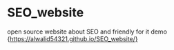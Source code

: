 # SEO_website
open source website about SEO and friendly for it 
demo {https://alwalid54321.github.io/SEO_website/} 
